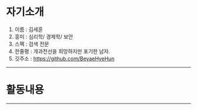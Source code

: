 # 자기소개

1. 이름 :  김세훈
2. 흥미 :  심리학/ 경제학/ 보안
3. 스펙 :  검색 전문
4. 한줄평 : 개과천선을 희망하지만 포기한 남자.
5. 깃주소 : <https://github.com/BeyaeHyeHun>


------

# 활동내용







------
